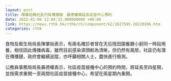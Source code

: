 ```yaml
---
layout: post
title: 陳肇始稱社區仍有傳播鏈　聶德權稱延長疫苗中心預約
date: 2022-01-06 12:04:33.000000000 +08:00
link: https://news.rthk.hk/rthk/ch/component/k2/1627595-20220106.htm
categories: rthk
---
```


食物及衞生局局長陳肇始表示，有兩名確診者曾在天后陸田園餐廳小廚同一時段用餐，相信因此傳播病毒，雖然目前感染源頭較為清晰，但仍然有風險，社區仍有潛在傳播鏈，政府會繼續追蹤，亦呼籲相關人士，盡快進行檢測。

公務員事務局局長聶德權表示，社區疫苗接種中心的預約時間，將延長至四星期，並按需求重開一至兩間社區疫苗接種中心，希望在兩星期內重開。
